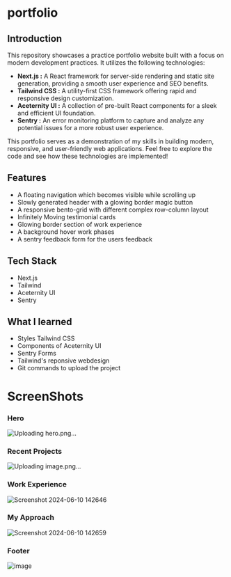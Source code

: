 # portfolio

## Introduction

This repository showcases a practice portfolio website built with a focus on modern development practices. It utilizes the following technologies:

* **Next.js :** A React framework for server-side rendering and static site generation, providing a smooth user experience and SEO benefits.
* **Tailwind CSS :** A utility-first CSS framework offering rapid and responsive design customization.
* **Aceternity UI :** A collection of pre-built React components for a sleek and efficient UI foundation.
* **Sentry :** An error monitoring platform to capture and analyze any potential issues for a more robust user experience.

This portfolio serves as a demonstration of my skills in building modern, responsive, and user-friendly web applications.  Feel free to explore the code and see how these technologies are implemented!


## Features

-  A floating navigation which becomes visible while scrolling up
- Slowly generated header with a glowing border magic button
- A responsive bento-grid with different complex row-column layout
- Infinitely Moving testimonial cards
- Glowing border section of work experience
- A background hover work phases
- A sentry feedback form for the users feedback

## Tech Stack

- Next.js
- Tailwind
- Aceternity UI
- Sentry

## What I learned

- Styles Tailwind CSS
- Components of Aceternity UI
- Sentry Forms
- Tailwind's reponsive webdesign
- Git commands to upload the project

# ScreenShots

### Hero
![Uploading hero.png…]()


### Recent Projects
![Uploading image.png…]()


### Work Experience
![Screenshot 2024-06-10 142646](https://github.com/Abubakarkhan606/next-portfolio/assets/135943512/9c419543-cc76-4e92-a01d-4140d7020cd3)

### My Approach
![Screenshot 2024-06-10 142659](https://github.com/Abubakarkhan606/next-portfolio/assets/135943512/fc9b5f6a-6a40-4c7f-8f51-a27a288ffaa2)

### Footer
![image](https://github.com/Abubakarkhan606/next-portfolio/assets/135943512/7e4033f7-ac85-4380-8521-fe84a3ae085d)



